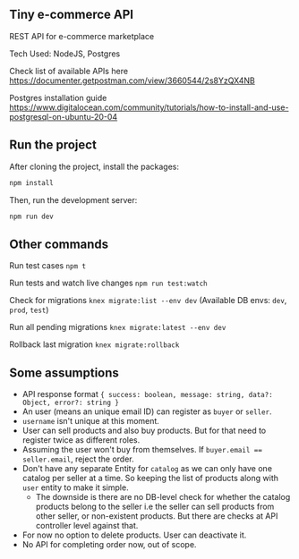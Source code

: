 ## Tiny e-commerce API

REST API for e-commerce marketplace

Tech Used: NodeJS, Postgres

Check list of available APIs here https://documenter.getpostman.com/view/3660544/2s8YzQX4NB

Postgres installation guide https://www.digitalocean.com/community/tutorials/how-to-install-and-use-postgresql-on-ubuntu-20-04

## Run the project

After cloning the project, install the packages:

```bash
npm install
```

Then, run the development server:

```bash
npm run dev
```

## Other commands

Run test cases `npm t`

Run tests and watch live changes `npm run test:watch`

Check for migrations `knex migrate:list --env dev` (Available DB envs: `dev`, `prod`, `test`)

Run all pending migrations `knex migrate:latest --env dev`

Rollback last migration `knex migrate:rollback`

## Some assumptions

- API response format `{ success: boolean, message: string, data?: Object, error?: string }`
- An user (means an unique email ID) can register as `buyer` or `seller`.
- `username` isn't unique at this moment.
- User can sell products and also buy products. But for that need to register twice as different roles.
- Assuming the user won't buy from themselves. If `buyer.email == seller.email`, reject the order.
- Don't have any separate Entity for `catalog` as we can only have one catalog per seller at a time. So keeping the list of products along with `user` entity to make it simple.
  - The downside is there are no DB-level check for whether the catalog products belong to the seller i.e the seller can sell products from other seller, or non-existent products. But there are checks at API controller level against that.
- For now no option to delete products. User can deactivate it.
- No API for completing order now, out of scope.
